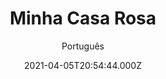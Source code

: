 ---
id: '37198ffd-c605-40ea-b2fe-9aeaa7da5451'
type: 'movie' # Filme, Série, Anime
title: "Minha Casa Rosa"
synopsis: ["Uma enfermeira de uma cidade pequena lidera uma manifestação após ter seu bairro ameaçado por interesses políticos e corporativos.",
]
originalTitle: "Little Pink House"
date: '2021-04-05T20:54:44.000Z'
update: '2021-04-05T20:54:44.000Z'
releaseDate: '2018-04-20T03:00:00.000Z'
imdb:
  rating: '6.5' # 8.5
  id: '' # tt0470752
duration: '1h 38m'
trailer:
  urls: [
    'KvnJS-BXH9M',
  ]
tags: ['720p', '1080p', '1080p']
genre: ['Drama'] #
quality: 'WEB-DL' # BluRay, WEB-DL, HDTV, WEB-DL4K, WEB-DLe
format: 'Mkv | Mp4' # MKV, MP4, TS
audio: 'Português, Inglês' # Dublado, Legendado, Dual Audio, Dub & Leg
subtitle: 'Português' # Português, inglês,
size: '1.05 GB | 2.22 GB | 2.37 GB' # 4.8 GB
audioQuality: 10
videoQuality: 10
directors: []
#  - name: 'Lana Wachowski'
#    image: ''
#  - name: 'Lilly Wachowski'
#    image: ''
cast: []
#  - name: 'Keanu Reeves'
#    image: ''
#    characterName: 'Neo'
writers: []
#  - name: ''
#    image: ''
maturityRating:
  age: '' # L , 10, 12, 14, 16, 18
  topics: [''] # Violence, Illegal drugs, Inappropriate Language, Legal Drugs, Sexual Content, Extreme Violence
###########################################
download:
  
  - url: 'magnet:?xt=urn:btih:b08595fdc47b262d59928389500739c4e2609d3b&dn=Minha%20Casa%20Rosa%202019%20%5B720p%5D%20%5BWEB-DL%5D%20%5BDUAL%5D'
    resolution: '720p' # 720p, 1080p, 4K,
    audio: 'Dual Áudio' # Dublado, Legendado, Dual Audio
    size: '' # 4.8 GB
    quality: '' # BluRay, WEB-DL
    format: '' # MKV
  - url: 'magnet:?xt=urn:btih:6c127731b9abacc793806a350f128257a5234058&dn=Minha%20Casa%20Rosa%202019%20%5B1080p%5D%20%5BWEB-DL%5D%20%5BDUAL%5D'
    resolution: '1080p' # 720p, 1080p, 4K,
    audio: 'Dual Áudio' # Dublado, Legendado, Dual Audio
    size: '' # 4.8 GB
    quality: '' # BluRay, WEB-DL
    format: '' # MKV
  - url: 'magnet:?xt=urn:btih:884eaeabd249c8228cbf959367b3d5880e07924b&dn=Minha%20Casa%20Rosa%202019%20%5B1080p%5D%20%5BWEB-DL%5D%20%5BDUBLADO%5D'
    resolution: '1080p' # 720p, 1080p, 4K,
    audio: 'Dublado' # Dublado, Legendado, Dual Audio
    size: '' # 4.8 GB
    quality: '' # BluRay, WEB-DL
    format: '' # MKV
images:
  cover: '/assets/movies/minha-casa-rosa.jpg'
  background: '/assets/movies/'
---